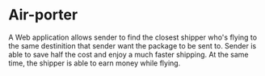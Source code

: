 # Air-porter

A Web application allows sender to find the closest shipper who's flying to the same destinition that sender want the package to be sent to. Sender is able to save half the cost and enjoy a much faster shipping. At the same time, the shipper is able to earn money while flying.
